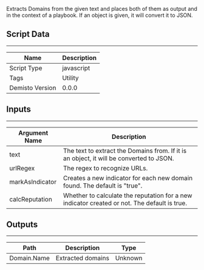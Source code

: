 Extracts Domains from the given text and places both of them as output and in the context of a playbook. If an object is given, it will convert it to JSON.

## Script Data
---

| **Name** | **Description** |
| --- | --- |
| Script Type | javascript |
| Tags | Utility |
| Demisto Version | 0.0.0 |

## Inputs
---

| **Argument Name** | **Description** |
| --- | --- |
| text | The text to extract the Domains from. If it is an object, it will be converted to JSON. |
| urlRegex | The regex to recognize URLs. |
| markAsIndicator | Creates a new indicator for each new domain found. The default is "true". |
| calcReputation | Whether to calculate the reputation for a new indicator created or not. The default is true. |

## Outputs
---

| **Path** | **Description** | **Type** |
| --- | --- | --- |
| Domain.Name | Extracted domains | Unknown |
